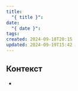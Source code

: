 ```yaml
---
title:
  "{ title }": 
date:
  "{ date }": 
tags: 
created: 2024-09-18T20:15
updated: 2024-09-19T15:42
---
```



## Контекст
- 

